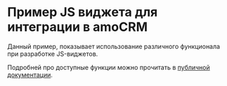 # Пример JS виджета для интеграции в amoCRM

Данный пример, показывает использование различного функционала при разработке JS-виджетов.

Подробней про доступные функции можно прочитать в [публичной документации](https://www.amocrm.ru/developers/content/integrations/script_js).